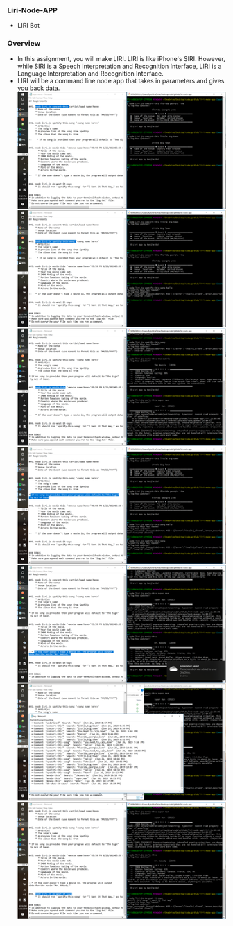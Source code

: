 ###  Liri-Node-APP
*  LIRI Bot
### Overview
 * In this assignment, you will make LIRI. LIRI is like iPhone's SIRI. However, while SIRI is a Speech Interpretation and Recognition Interface, LIRI is a Language Interpretation and Recognition Interface.
 * LIRI will be a command line node app that takes in parameters and gives you back data.
![Image scr01](./imgs/scr01.png.png)
![Image scr01](./imgs/scr02.png.png)
![Image scr01](./imgs/scr03.png.png)
![Image scr01](./imgs/scr04.png.png)
![Image scr01](./imgs/scr05.png.png)
![Image scr01](./imgs/scr06.png.png)
![Image scr01](./imgs/scr07.png.png)

